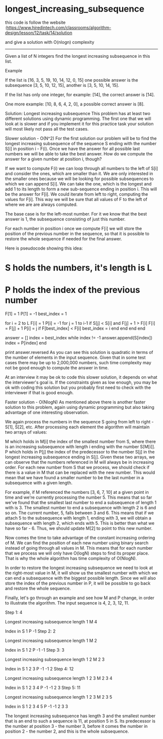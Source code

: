 # longest_increasing_subsequence

this code is follow the website :https://www.hiredintech.com/classrooms/algorithm-design/lesson/12/task/14/solution

and give a solution with O(nlogn) complexity


-----------------------------------------------------------------------------------------------


Given a list of N integers find the longest increasing subsequence in this list.

Example

If the list is [16, 3, 5, 19, 10, 14, 12, 0, 15] one possible answer is the subsequence [3, 5, 10, 12, 15], another is [3, 5, 10, 14, 15].

If the list has only one integer, for example: [14], the correct answer is [14].

One more example: [10, 8, 6, 4, 2, 0], a possible correct answer is [8].


Solution: Longest increasing subsequence
This problem has at least two different solutions using dynamic programming. The first one that we will look at is slower and if you implement it for this practice task your solution will most likely not pass all the test cases.

Slower solution - O(N^2)
For the first solution our problem will be to find the longest increasing subsequence of the sequence S ending with the number S[i] in position i - F(i). Once we have the answer for all possible last numbers we will be able to take the best answer. How do we compute the answer for a given number at position i, though?

If we want to compute F(i) we can loop through all numbers to the left of S[i] and consider the ones, which are smaller than it. We are only interested in the smaller ones because we will be looking for possible subsequences to which we can append S[i]. We can take the one, which is the longest and add 1 to its length to form a new sub-sequence ending in position i. This will be the answer for F[i]. We could iterate from left to right, computing the values for F[i]. This way we will be sure that all values of F to the left of where we are are always computed.

The base case is for the left-most number. For it we know that the best answer is 1, the subsequence consisting of just this number.

For each number in position i once we compute F[i] we will store the position of the previous number in the sequence, so that it is possible to restore the whole sequence if needed for the final answer.

Here is pseudocode showing this idea:

# S holds the numbers, it's length is L
# P holds the index of the previous number

F[1] = 1
P[1] = -1
best_index = 1

for i = 2 to L
  F[i] = 1
  P[i] = -1
  for j = 1 to i-1
    if S[j] < S[i] and F[j] + 1 > F[i]
      F[i] = F[j] + 1
      P[i] = j
      if F[best_index] < F[i]
        best_index = i
      end
    end
  end
end

answer = []
index = best_index
while index != -1
  answer.append(S[index])
  index = P[index]
end

print answer.reversed
As you can see this solution is quadratic in terms of the number of elements in the input sequence. Given that in some test cases there may be up to 2,000,000 numbers, such time complexity may not be good enough to compute the answer in time.

At an interview it may be ok to code this slower solution, it depends on what the interviewer's goal is. If the constraints given as low enough, you may be ok with coding this solution but you probably first need to check with the interviewer if that is good enough.

Faster solution - O(NlogN)
As mentioned above there is another faster solution to this problem, again using dynamic programming but also taking advantage of one interesting observation.

We again process the numbers in the sequence S going from left to right - S[1], S[2], etc. After processing each element the algorithm will maintain two arrays of values:

M which holds in M[i] the index of the smallest number from S, where there is an increasing subsequence with length i ending with the number S[M[i]].
P which holds in P[j] the index of the predecessor to the number S[j] in the longest increasing subsequence ending in S[j].
Given these two arrays, we can observe that the numbers referenced in M will always be in increasing order. For each new number from S that we process, we should check if there is a value in M that can be replaced with the new number. This would mean that we have found a smaller number to be the last number in a subsequence with a given length.

For example, if M referenced the numbers [3, 6, 7, 10] at a given point in time and we're currently processing the number 5. This means that so far we've found that the smallest last number to end a subsequence of length 1 with is 3. The smallest number to end a subsequence with length 2 is 6 and so on. The current number, 5, falls between 3 and 6. This means that if we attach 5 to the subsequence with length 1, ending with 3, we will obtain a subsequence with length 2, which ends with 5. This is better than what we have so far - 6. Thus, we should update M[2] to point to this new number.

Now comes the time to take advantage of the constant increasing ordering of M. We can find the position of each new number using binary search instead of going through all values in M. This means that for each number that we process we will only have O(logN) steps to find its proper place. That is why the whole algorithm has time complexity of O(NlogN).

In order to restore the longest increasing subsequence we need to look at the right-most value in M, it will show us the smallest number with which we can end a subsequence with the biggest possible length. Since we will also store the index of the previous number in P, it will be possible to go back and restore the whole sequence.

Finally, let's go through an example and see how M and P change, in order to illustrate the algorithm. The input sequence is 4, 2, 3, 12, 11.

Step 1: 4

Longest increasing subsequence length	1
M	4


Index in S	1
P	-1
Step 2: 2

Longest increasing subsequence length	1
M	2


Index in S	1	2
P	-1	-1
Step 3: 3

Longest increasing subsequence length	1	2
M	2	3


Index in S	1	2	3
P	-1	-1	2
Step 4: 12

Longest increasing subsequence length	1	2	3
M	2	3	4


Index in S	1	2	3	4
P	-1	-1	2	3
Step 5: 11

Longest increasing subsequence length	1	2	3
M	2	3	5


Index in S	1	2	3	4	5
P	-1	-1	2	3	3


The longest increasing subsequence has length 3 and the smallest number that is an end to such a sequence is 11, at position 5 in S. Its predecessor is the number at position 3 - the number 3, before it comes the number in position 2 - the number 2, and this is the whole subsequence.